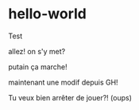 # hello-world

Test

allez! on s'y met?

putain ça marche!

maintenant une modif depuis GH!

Tu veux bien arrêter de jouer?! (oups)

